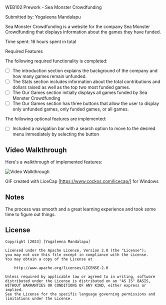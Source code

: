 WEB102 Prework - Sea Monster Crowdfunding

Submitted by: Yogaleena Mandalapu

Sea Monster Crowdfunding is a website for the company Sea Monster Crowdfunding that displays information about the games they have funded.

Time spent: 16 hours spent in total

Required Features

The following required functionality is completed:

- [ ] The introduction section explains the background of the company and how many games remain unfunded.
- [ ] The Stats section includes information about the total contributions and dollars raised as well as the top two most funded games.
- [ ] The Our Games section initially displays all games funded by Sea Monster Crowdfunding
- [ ] The Our Games section has three buttons that allow the user to display only unfunded games, only funded games, or all games.

The following optional features are implemented:

- [ ] Included a navigation bar with a search option to move to the desired menu immediately by selecting the button

## Video Walkthrough

Here's a walkthrough of implemented features:

<img src='[https://imgur.com/a/9IcigsF]' title='Video Walkthrough' width='' alt='Video Walkthrough' />

GIF created with LiceCap
[https://www.cockos.com/licecap/] for Windows

## Notes

The process was smooth and a great learning experience and took some time to figure out things.

## License

    Copyright [2023] [Yogaleena Mandalapu]

    Licensed under the Apache License, Version 2.0 (the "License");
    you may not use this file except in compliance with the License.
    You may obtain a copy of the License at

        http://www.apache.org/licenses/LICENSE-2.0

    Unless required by applicable law or agreed to in writing, software
    distributed under the License is distributed on an "AS IS" BASIS,
    WITHOUT WARRANTIES OR CONDITIONS OF ANY KIND, either express or implied.
    See the License for the specific language governing permissions and
    limitations under the License.
